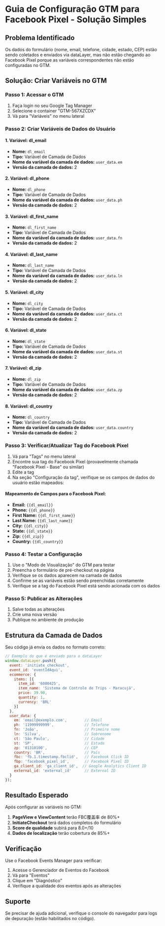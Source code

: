 # Guia de Configuração GTM para Facebook Pixel - Solução Simples

## Problema Identificado
Os dados do formulário (nome, email, telefone, cidade, estado, CEP) estão sendo coletados e enviados via dataLayer, mas não estão chegando ao Facebook Pixel porque as variáveis correspondentes não estão configuradas no GTM.

## Solução: Criar Variáveis no GTM

### Passo 1: Acessar o GTM
1. Faça login no seu Google Tag Manager
2. Selecione o container "GTM-567XZCDX"
3. Vá para "Variáveis" no menu lateral

### Passo 2: Criar Variáveis de Dados do Usuário

#### 1. Variável: dl_email
- **Nome:** `dl_email`
- **Tipo:** Variável de Camada de Dados
- **Nome da variável da camada de dados:** `user_data.em`
- **Versão da camada de dados:** 2

#### 2. Variável: dl_phone
- **Nome:** `dl_phone`
- **Tipo:** Variável de Camada de Dados
- **Nome da variável da camada de dados:** `user_data.ph`
- **Versão da camada de dados:** 2

#### 3. Variável: dl_first_name
- **Nome:** `dl_first_name`
- **Tipo:** Variável de Camada de Dados
- **Nome da variável da camada de dados:** `user_data.fn`
- **Versão da camada de dados:** 2

#### 4. Variável: dl_last_name
- **Nome:** `dl_last_name`
- **Tipo:** Variável de Camada de Dados
- **Nome da variável da camada de dados:** `user_data.ln`
- **Versão da camada de dados:** 2

#### 5. Variável: dl_city
- **Nome:** `dl_city`
- **Tipo:** Variável de Camada de Dados
- **Nome da variável da camada de dados:** `user_data.ct`
- **Versão da camada de dados:** 2

#### 6. Variável: dl_state
- **Nome:** `dl_state`
- **Tipo:** Variável de Camada de Dados
- **Nome da variável da camada de dados:** `user_data.st`
- **Versão da camada de dados:** 2

#### 7. Variável: dl_zip
- **Nome:** `dl_zip`
- **Tipo:** Variável de Camada de Dados
- **Nome da variável da camada de dados:** `user_data.zp`
- **Versão da camada de dados:** 2

#### 8. Variável: dl_country
- **Nome:** `dl_country`
- **Tipo:** Variável de Camada de Dados
- **Nome da variável da camada de dados:** `user_data.country`
- **Versão da camada de dados:** 2

### Passo 3: Verificar/Atualizar Tag do Facebook Pixel

1. Vá para "Tags" no menu lateral
2. Encontre sua tag do Facebook Pixel (provavelmente chamada "Facebook Pixel - Base" ou similar)
3. Edite a tag
4. Na seção "Configuração da tag", verifique se os campos de dados do usuário estão mapeados:

#### Mapeamento de Campos para o Facebook Pixel:
- **Email:** `{{dl_email}}`
- **Phone:** `{{dl_phone}}`
- **First Name:** `{{dl_first_name}}`
- **Last Name:** `{{dl_last_name}}`
- **City:** `{{dl_city}}`
- **State:** `{{dl_state}}`
- **Zip:** `{{dl_zip}}`
- **Country:** `{{dl_country}}`

### Passo 4: Testar a Configuração

1. Use o "Modo de Visualização" do GTM para testar
2. Preencha o formulário de pré-checkout na página
3. Verifique se os dados aparecem na camada de dados
4. Confirme se as variáveis estão sendo preenchidas corretamente
5. Verifique se a tag do Facebook Pixel está sendo acionada com os dados

### Passo 5: Publicar as Alterações

1. Salve todas as alterações
2. Crie uma nova versão
3. Publique no ambiente de produção

## Estrutura da Camada de Dados

Seu código já envia os dados no formato correto:

```javascript
// Exemplo do que é enviado para o dataLayer
window.dataLayer.push({
  event: 'initiate_checkout',
  event_id: 'eventIdAqui',
  ecommerce: {
    items: [{
      item_id: '6080425',
      item_name: 'Sistema de Controle de Trips - Maracujá',
      price: 39.90,
      quantity: 1,
      currency: 'BRL'
    }]
  },
  user_data: {
    em: 'email@exemplo.com',        // Email
    ph: '11999999999',              // Telefone
    fn: 'João',                     // Primeiro nome
    ln: 'Silva',                    // Sobrenome
    ct: 'São Paulo',                // Cidade
    st: 'SP',                       // Estado
    zp: '01310100',                 // CEP
    country: 'BR',                  // País
    fbc: 'fb.1.timestamp.fbclid',   // Facebook Click ID
    fbp: 'facebook_pixel_id',       // Facebook Pixel ID
    ga_client_id: 'ga_client_id',  // Google Analytics Client ID
    external_id: 'external_id'      // External ID
  }
});
```

## Resultado Esperado

Após configurar as variáveis no GTM:

1. **PageView e ViewContent** terão FBC覆盖率 de 80%+
2. **InitiateCheckout** terá dados completos do formulário
3. **Score de qualidade** subirá para 8.0+/10
4. **Dados de localização** terão cobertura de 85%+

## Verificação

Use o Facebook Events Manager para verificar:

1. Acesse o Gerenciador de Eventos do Facebook
2. Vá para "Eventos"
3. Clique em "Diagnóstico"
4. Verifique a qualidade dos eventos após as alterações

## Suporte

Se precisar de ajuda adicional, verifique o console do navegador para logs de depuração (estão habilitados no código).